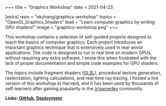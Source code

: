 +++
title = "Graphics Workshop"
date = 2021-04-23

[extra]
repo = "ekzhang/graphics-workshop"
topics = "OpenGL,Graphics,Shaders"
lead = "Learn computer graphics by writing GPU shaders!"
image = "graphics-workshop.png"
+++

This workshop contains a selection of self-guided projects designed to teach the
basics of computer graphics. Each project introduces an important graphics
technique that is extensively used in real-world applications. The code is
designed to run in real time on modern GPUs, without requiring any extra
software. I wrote this when frustrated with the lack of proper documentation and
simple code examples for GPU shaders.

The topics include fragment shaders
([GLSL](https://en.wikipedia.org/wiki/OpenGL_Shading_Language)), procedural
texture generation, rasterization, lighting calculations, and real-time ray
tracing. I hosted a live version of this workshop at Harvard, and it has been
used by thousands of self-learners after gaining popularity in the
[/r/gamedev](https://www.reddit.com/r/gamedev/) community.

**Links: [GitHub](https://github.com/ekzhang/graphics-workshop),
[Deployment](https://www.ekzhang.com/graphics-workshop/)**
